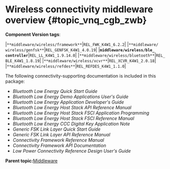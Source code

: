 # Wireless connectivity middleware overview {#topic_vnq_cgb_zwb}

**Component Version tags**:

|`**middleware/​wireless/​framework**`|`REL_​FWK_​K4W1_​6.2.2`|
|`**middleware/​wireless/​genfsk**`|`REL_​GENFSK_​K4W1_​4.​0.19`|
|**`middleware/​wireless/​ble_​controller`**|`REL_​LL_​K4W1_​1.9.14.0`|
|`**middleware/​wireless/​bluetooth**`|`REL_​BLE_​K4W1_​1.​8.19`|
|`**middleware/​wireless/​xcvr**`|`REL_​XCVR_​K4W1_​2.​0.18`|
|`**middleware/wireless/refdes**`|`REL_REFDES_K4W1_1.1.0`|

The following connectivity-supporting documentation is included in this package:

-   *Bluetooth Low Energy Quick Start Guide*
-   *Bluetooth Low Energy Demo Applications User's Guide*
-   *Bluetooth Low Energy Application Developer's Guide*
-   *Bluetooth Low Energy Host Stack API Reference Manual*
-   *Bluetooth Low Energy Host Stack FSCI Application Programming*
-   *Bluetooth Low Energy Host Stack FSCI Reference Manual*
-   *Bluetooth Low Energy CCC Digital Key Application Note*
-   *Generic FSK Link Layer Quick Start Guide*
-   *Generic FSK Link Layer API Reference Manual*
-   *Connectivity Framework Reference Manual*
-   *Connectivity Framework API Documentation*
-   *Low Power Connectivity Reference Design User's Guide*

**Parent topic:**[Middleware](../topics/middleware.md)

